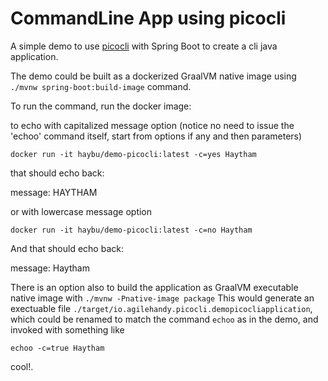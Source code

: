 # CommandLine App using picocli

A simple demo to use [picocli](https://picocli.info/#_introduction) with Spring Boot to create a cli java application.

The demo could be built as a dockerized GraalVM native image using ```./mvnw spring-boot:build-image``` command.

To run the command, run the docker image:

to echo with capitalized message option (notice no need to issue the 'echoo' command itself, start from options if any and then parameters)
```shell
docker run -it haybu/demo-picocli:latest -c=yes Haytham
```

that should echo back:

message: HAYTHAM

or with lowercase message option

```shell
docker run -it haybu/demo-picocli:latest -c=no Haytham
```
And that should echo back:

message: Haytham


There is an option also to build the application as GraalVM executable native image with ```./mvnw -Pnative-image package```
This would generate an exectuable file ```./target/io.agilehandy.picocli.demopicocliapplication```, which could be renamed
to match the command ```echoo``` as in the demo, and invoked with something like 

```echoo -c=true Haytham```

cool!.
